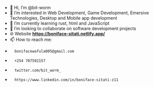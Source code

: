 - 👋 Hi, I’m @bit-worm
- 👀 I’m interested in Web Development, Game Development, Emersive Technologies, Desktop and Mobile app development
- 🌱 I’m currently learning rust, html and JavaScript
- 💞️ I’m looking to collaborate on software development projects
- 🌐 Website **https://boniface-sitati.netlify.app/**
- 📫 How to reach me:
-       bonifacewafula005@gmail.com
-       +254 707592157
-       twitter.com/bit_worm_
-       https://www.linkedin.com/in/boniface-sitati-z11

<!---
bit-worm/bit-worm is a ✨ special ✨ repository because its `README.md` (this file) appears on your GitHub profile.
You can click the Preview link to take a look at your changes.
--->
